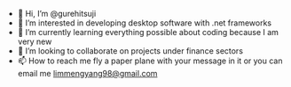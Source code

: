 - 👋 Hi, I’m @gurehitsuji
- 👀 I’m interested in developing desktop software with .net frameworks
- 🌱 I’m currently learning everything possible about coding because I am very new
- 💞️ I’m looking to collaborate on projects under finance sectors
- 📫 How to reach me fly a paper plane with your message in it or you can email me limmengyang98@gmail.com

<!---
gurehitsuji/gurehitsuji is a ✨ special ✨ repository because its `README.md` (this file) appears on your GitHub profile.
You can click the Preview link to take a look at your changes.
--->

